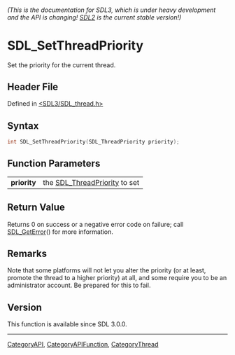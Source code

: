 ###### (This is the documentation for SDL3, which is under heavy development and the API is changing! [SDL2](https://wiki.libsdl.org/SDL2/) is the current stable version!)
# SDL_SetThreadPriority

Set the priority for the current thread.

## Header File

Defined in [<SDL3/SDL_thread.h>](https://github.com/libsdl-org/SDL/blob/main/include/SDL3/SDL_thread.h)

## Syntax

```c
int SDL_SetThreadPriority(SDL_ThreadPriority priority);

```

## Function Parameters

|                  |                                                     |
| ---------------- | --------------------------------------------------- |
| **priority**     | the [SDL_ThreadPriority](SDL_ThreadPriority) to set |

## Return Value

Returns 0 on success or a negative error code on failure; call
[SDL_GetError](SDL_GetError)() for more information.

## Remarks

Note that some platforms will not let you alter the priority (or at least,
promote the thread to a higher priority) at all, and some require you to be
an administrator account. Be prepared for this to fail.

## Version

This function is available since SDL 3.0.0.

----
[CategoryAPI](CategoryAPI), [CategoryAPIFunction](CategoryAPIFunction), [CategoryThread](CategoryThread)

